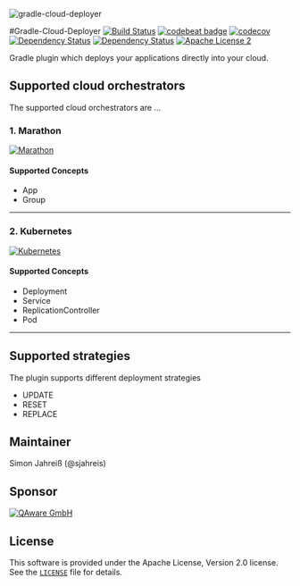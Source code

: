 <p align="acenter">
    <img align="center" src="https://github.com/qaware/gradle-cloud-deployer/blob/master/wiki/logo.png?raw=true" alt="gradle-cloud-deployer" href="https://github.com/qaware/gradle-cloud-deployer"/>
</p>

#Gradle-Cloud-Deployer
[![Build Status](https://travis-ci.org/qaware/gradle-cloud-deployer.svg?branch=master)](https://travis-ci.org/qaware/gradle-cloud-deployer)
[![codebeat badge](https://codebeat.co/badges/660364b2-bd46-4c5a-9f14-920ac85ecec1)](https://codebeat.co/projects/github-com-qaware-gradle-cloud-deployer)
[![codecov](https://codecov.io/gh/qaware/gradle-cloud-deployer/branch/master/graph/badge.svg)](https://codecov.io/gh/qaware/gradle-cloud-deployer)
[![Dependency Status](https://dependencyci.com/github/qaware/gradle-cloud-deployer/badge)](https://dependencyci.com/github/qaware/gradle-cloud-deployer)
[![Dependency Status](https://www.versioneye.com/user/projects/5809b705912815003afa4729/badge.svg?style=flat-square)](https://www.versioneye.com/user/projects/5809b705912815003afa4729)
[![Apache License 2](http://img.shields.io/badge/license-ASF2-blue.svg)](https://github.com/qaware/gradle-cloud-deployer/blob/master/LICENSE)

Gradle plugin which deploys your applications directly into your cloud.

## Supported cloud orchestrators
The supported cloud orchestrators are ...

### 1. Marathon
[![Marathon](https://github.com/qaware/gradle-cloud-deployer/blob/master/wiki/marathon.png?raw=true)](https://mesosphere.github.io/marathon/)
#### Supported Concepts
- App
- Group

____

### 2. Kubernetes
[![Kubernetes](https://github.com/qaware/gradle-cloud-deployer/blob/master/wiki/kubernetes.png?raw=true)](http://kubernetes.io)
#### Supported Concepts
- Deployment
- Service
- ReplicationController
- Pod

____

## Supported strategies
The plugin supports different deployment strategies
- UPDATE
- RESET
- REPLACE

## Maintainer
Simon Jahreiß (@sjahreis)

## Sponsor
[![QAware GmbH](https://github.com/qaware/gradle-cloud-deployer/blob/master/wiki/qaware.png?raw=true)](http://www.qaware.de)

## License
This software is provided under the Apache License, Version 2.0 license.
See the [`LICENSE`](https://github.com/qaware/gradle-cloud-deployer/blob/master/LICENSE) file for details.
